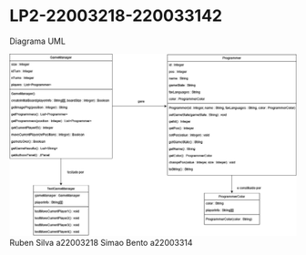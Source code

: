 # LP2-22003218-220033142
Diagrama UML

![](diagrama.png?raw=true "Diagrama UML")
Ruben Silva a22003218
Simao Bento a22003314
